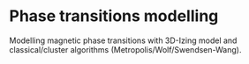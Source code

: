 # Phase transitions modelling
Modelling magnetic phase transitions with 3D-Izing model and classical/cluster algorithms (Metropolis/Wolf/Swendsen-Wang).
